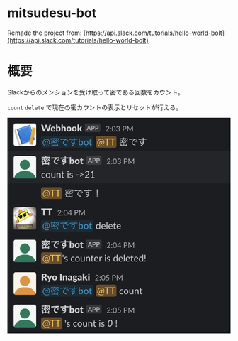 # mitsudesu-bot

Remade the project from:
[https://api.slack.com/tutorials/hello-world-bolt](https://api.slack.com/tutorials/hello-world-bolt)

# 概要

Slackからのメンションを受け取って密である回数をカウント。

`count` `delete` で現在の密カウントの表示とリセットが行える。

![例](https://github.com/honehaniwa/mistudesu-bot/blob/master/image.png)
